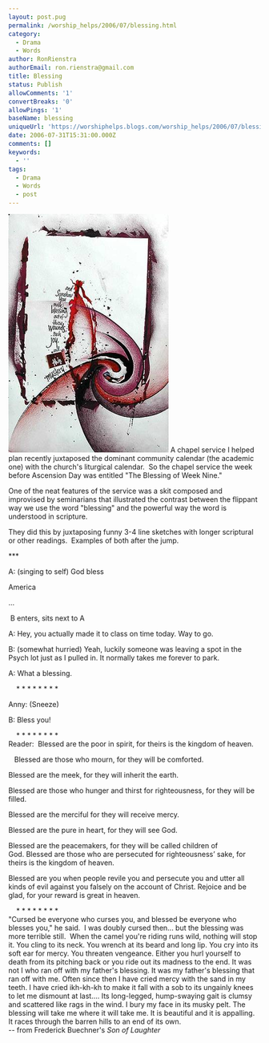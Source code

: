 ```yaml
---
layout: post.pug
permalink: /worship_helps/2006/07/blessing.html 
category:
  - Drama
  - Words
author: RonRienstra
authorEmail: ron.rienstra@gmail.com
title: Blessing
status: Publish
allowComments: '1'
convertBreaks: '0'
allowPings: '1'
baseName: blessing
uniqueUrl: 'https://worshiphelps.blogs.com/worship_helps/2006/07/blessing.html '
date: 2006-07-31T15:31:00.000Z
comments: []
keywords:
  - ''
tags:
  - Drama
  - Words
  - post
---
```

[![You_make_blessing_1](/img/you_make_blessing_1.jpg "You_make_blessing_1")](/img/shared/you_make_blessing_1.jpg) A chapel service I helped plan recently juxtaposed the dominant community calendar (the academic one) with the church's liturgical calendar.  So the chapel service the week before Ascension Day was entitled "The Blessing of Week Nine." 

One of the neat features of the service was a skit composed and improvised by seminarians that illustrated the contrast between the flippant way we use the word "blessing" and the powerful way the word is understood in scripture. 

They did this by juxtaposing funny 3-4 line sketches with longer scriptural or other readings.  Examples of both after the jump.

\*\*\*

A: (singing to self) God bless

America

… 

 B enters, sits next to A

A: Hey, you actually made it to class on time today. Way to go. 

B: (somewhat hurried) Yeah, luckily someone was leaving a spot in the Psych lot just as I pulled in. It normally takes me forever to park.

A: What a blessing. 

    \* \* \* \* \* \* \* \*

Anny: (Sneeze)

B: Bless you!

    \* \* \* \* \* \* \* \*  
Reader:  Blessed are the poor in spirit, for theirs is the kingdom of heaven. 

   Blessed are those who mourn, for they will be comforted. 

Blessed are the meek, for they will inherit the earth. 

Blessed are those who hunger and thirst for righteousness, for they will be filled. 

Blessed are the merciful for they will receive mercy. 

Blessed are the pure in heart, for they will see God. 

Blessed are the peacemakers, for they will be called children of God. Blessed are those who are persecuted for righteousness’ sake, for theirs is the kingdom of heaven. 

Blessed are you when people revile you and persecute you and utter all kinds of evil against you falsely on the account of Christ. Rejoice and be glad, for your reward is great in heaven. 

    \* \* \* \* \* \* \* \*  
"Cursed be everyone who curses you, and blessed be everyone who blesses you," he said.  I was doubly cursed then... but the blessing was more terrible still.  When the camel you're riding runs wild, nothing will stop it. You cling to its neck. You wrench at its beard and long lip. You cry into its soft ear for mercy. You threaten vengeance. Either you hurl yourself to death from its pitching back or you ride out its madness to the end. It was not I who ran off with my father's blessing. It was my father's blessing that ran off with me. Often since then I have cried mercy with the sand in my teeth. I have cried ikh-kh-kh to make it fall with a sob to its ungainly knees to let me dismount at last.... Its long-legged, hump-swaying gait is clumsy and scattered like rags in the wind. I bury my face in its musky pelt. The blessing will take me where it will take me. It is beautiful and it is appalling. It races through the barren hills to an end of its own.  
\-- from Frederick Buechner's _Son of Laughter_